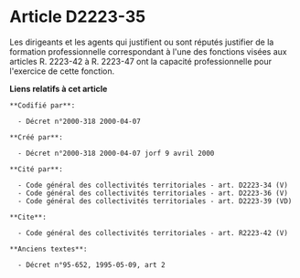 # Article D2223-35

Les dirigeants et les agents qui justifient ou sont réputés justifier de la formation professionnelle correspondant à l'une
des fonctions visées aux articles R. 2223-42 à R. 2223-47 ont la capacité professionnelle pour l'exercice de cette fonction.

**Liens relatifs à cet article**

	**Codifié par**:

	  - Décret n°2000-318 2000-04-07

	**Créé par**:

	  - Décret n°2000-318 2000-04-07 jorf 9 avril 2000

	**Cité par**:

	  - Code général des collectivités territoriales - art. D2223-34 (V)
	  - Code général des collectivités territoriales - art. D2223-36 (V)
	  - Code général des collectivités territoriales - art. D2223-39 (VD)

	**Cite**:

	  - Code général des collectivités territoriales - art. R2223-42 (V)

	**Anciens textes**:

	  - Décret n°95-652, 1995-05-09, art 2
